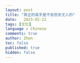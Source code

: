 ```yaml
---
layout: post
title: "真正的高手是不会怨天尤人的"
date:   2023-02-22
tags: [文化]
language : Chinese
comments: true
author: Zhen
toc: false
published: true
hidden: false
---
```



<!--stackedit_data:
eyJoaXN0b3J5IjpbLTE4NDMzMTg3MjhdfQ==
-->